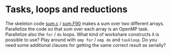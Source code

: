 # Tasks, loops and reductions

The skeleton code [sum.c](sum.c) / [sum.F90](sum.F90) makes a sum over two different arrays.
Parallelize the code so that sum over each array is an OpenMP task. Parallelize also
the `for` / `do` loops. What kind of workshare constructs it is possible to use? Play around with
`omp for` / `omp do` and `taskloop`. Do you need some additional clauses for getting the same 
correct result as serially? 
